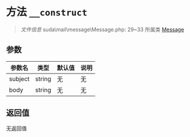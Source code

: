 # 方法 `__construct`

> *文件信息* suda\mail\message\Message.php: 29~33
> 所属类 [Message](../Message.md)




## 参数


| 参数名 | 类型 | 默认值 | 说明 |
|--------|-----|-------|-------|
| subject |  string | 无 | 无 |
| body |  string | 无 | 无 |



## 返回值

无返回值
